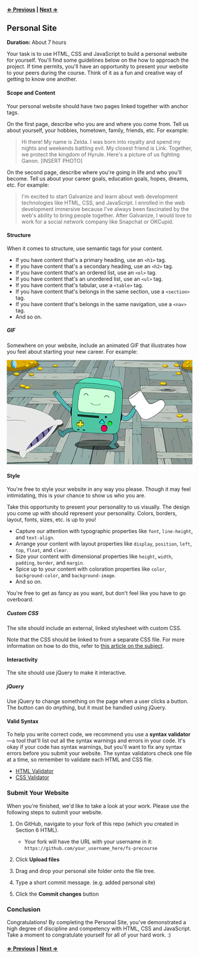 #### [⇐ Previous](jQuery.md) | [Next ⇒](bonus.md)

## Personal Site

**Duration:** About 7 hours

Your task is to use HTML, CSS and JavaScript to build a personal website for yourself. You'll find some guidelines below on the how to approach the project. If time permits, you'll have an opportunity to present your website to your peers during the course. Think of it as a fun and creative way of getting to know one another.

#### Scope and Content

Your personal website should have two pages linked together with anchor tags.

On the first page, describe who you are and where you come from. Tell us about yourself, your hobbies, hometown, family, friends, etc. For example:

> Hi there! My name is Zelda. I was born into royalty and spend my nights and weekends battling evil. My closest friend is Link. Together, we protect the kingdom of Hyrule. Here's a picture of us fighting Ganon. [INSERT PHOTO]

On the second page, describe where you're going in life and who you'll become. Tell us about your career goals, education goals, hopes, dreams, etc. For example:

> I'm excited to start Galvanize and learn about web development technologies like HTML, CSS, and JavaScript. I enrolled in the web development immersive because I've always been fascinated by the web's ability to bring people together. After Galvanize, I would love to work for a social network company like Snapchat or OKCupid.

#### Structure

When it comes to structure, use semantic tags for your content.

- If you have content that's a primary heading, use an `<h1>` tag.
- If you have content that's a secondary heading, use an `<h2>` tag.
- If you have content that's an ordered list, use an `<ol>` tag.
- If you have content that's an unordered list, use an `<ul>` tag.
- If you have content that's tabular, use a `<table>` tag.
- If you have content that's belongs in the same section, use a `<section>` tag.
- If you have content that's belongs in the same navigation, use a `<nav>` tag.
- And so on.

##### GIF
Somewhere on your website, include an animated GIF that illustrates how you feel about starting your new career. For example:

![](images/bmo.gif)

#### Style

You're free to style your website in any way you please. Though it may feel intimidating, this is your chance to show us who you are.

Take this opportunity to present your personality to us visually. The design you come up with should represent your personality. Colors, borders, layout, fonts, sizes, etc. is up to you!

- Capture our attention with typographic properties like `font`, `line-height`, and `text-align`.
- Arrange your content with layout properties like `display`, `position`, `left`, `top`, `float`, and `clear`.
- Size your content with dimensional properties like `height`, `width`, `padding`, `border`, and `margin`.
- Spice up to your content with coloration properties like `color`, `background-color`, and `background-image`.
- And so on.

You're free to get as fancy as you want, but don't feel like you have to go overboard.

##### Custom CSS
The site should include an external, linked stylesheet with custom CSS.

Note that the CSS should be linked to from a separate CSS file. For more information on how to do this, refer to [this article on the subject](http://matthewjamestaylor.com/blog/adding-css-to-html-with-link-embed-inline-and-import).

#### Interactivity

The site should use jQuery to make it interactive.

##### jQuery

Use jQuery to change something on the page when a user clicks a button. The button can do _anything_, but it must be handled using jQuery.

#### Valid Syntax

To help you write correct code, we recommend you use a **syntax validator**—a tool that'll list out all the syntax warnings and errors in your code. It's okay if your code has syntax warnings, but you'll want to fix any syntax errors before you submit your website. The syntax validators check one file at a time, so remember to validate each HTML and CSS file.

- [HTML Validator](https://validator.w3.org/#validate_by_upload)
- [CSS Validator](https://jigsaw.w3.org/css-validator/#validate_by_upload)

### Submit Your Website

When you're finished, we'd like to take a look at your work. Please use the following steps to submit your website.

1. On GitHub, navigate to your fork of this repo (which you created in Section 6 HTML).
	* Your fork will have the URL with your username in it:
	`https://github.com/your_username_here/fs-precourse`

1. Click **Upload files**

1. Drag and drop your personal site folder onto the file tree.

1. Type a short commit message. (e.g. added personal site)

1. Click the **Commit changes** button

### Conclusion

Congratulations! By completing the Personal Site, you've demonstrated a high degree of discipline and competency with HTML, CSS and JavaScript. Take a moment to congratulate yourself for all of your hard work. :)

#### [⇐ Previous](jQuery.md) | [Next ⇒](bonus.md)
